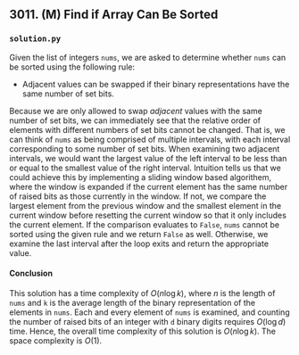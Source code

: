 ## 3011. (M) Find if Array Can Be Sorted

### `solution.py`
Given the list of integers `nums`, we are asked to determine whether `nums` can be sorted using the following rule:  

- Adjacent values can be swapped if their binary representations have the same number of set bits.  

Because we are only allowed to swap *adjacent* values with the same number of set bits, we can immediately see that the relative order of elements with different numbers of set bits cannot be changed. That is, we can think of `nums` as being comprised of multiple intervals, with each interval corresponding to some number of set bits. When examining two adjacent intervals, we would want the largest value of the left interval to be less than or equal to the smallest value of the right interval. Intuition tells us that we could achieve this by implementing a sliding window based algorithem, where the window is expanded if the current element has the same number of raised bits as those currently in the window. If not, we compare the largest element from the previous window and the smallest element in the current window before resetting the current window so that it only includes the current element. If the comparison evaluates to `False`, `nums` cannot be sorted using the given rule and we return `False` as well. Otherwise, we examine the last interval after the loop exits and return the appropriate value.  

#### Conclusion
This solution has a time complexity of $O(n\log k)$, where $n$ is the length of `nums` and `k` is the average length of the binary representation of the elements in `nums`. Each and every element of `nums` is examined, and counting the number of raised bits of an integer with `d` binary digits requires $O(\log d)$ time. Hence, the overall time complexity of this solution is $O(n\log k)$. The space complexity is $O(1)$.  
  

